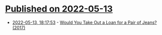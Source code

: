 # [Published on 2022-05-13](index.md)

* [2022-05-13, 18:17:53](https://news.ycombinator.com/item?id=31370881) - [Would You Take Out a Loan for a Pair of Jeans? (2017)](https://www.racked.com/2017/11/29/16710502/affirm-loan-shopping)
